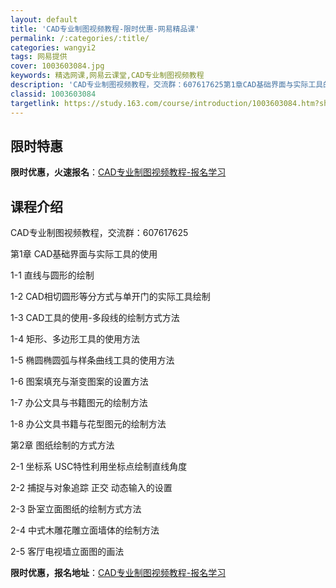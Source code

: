 ```yaml
---
layout: default
title: 'CAD专业制图视频教程-限时优惠-网易精品课'
permalink: /:categories/:title/
categories: wangyi2
tags: 网易提供
cover: 1003603084.jpg
keywords: 精选网课,网易云课堂,CAD专业制图视频教程
description: 'CAD专业制图视频教程，交流群：607617625第1章CAD基础界面与实际工具的使用1-1直线与圆形的绘制1-2CAD'
classid: 1003603084
targetlink: https://study.163.com/course/introduction/1003603084.htm?share=1&shareId=1025206652&utm_campaign=share&utm_medium=iphoneShare&utm_source=&utm_u=1025206652
---
```


## 限时特惠

**限时优惠，火速报名**：[CAD专业制图视频教程-报名学习](https://study.163.com/course/introduction/1003603084.htm?share=1&shareId=1025206652&utm_campaign=share&utm_medium=iphoneShare&utm_source=&utm_u=1025206652)

## 课程介绍

CAD专业制图视频教程，交流群：607617625

第1章 CAD基础界面与实际工具的使用

1-1 直线与圆形的绘制

1-2 CAD相切圆形等分方式与单开门的实际工具绘制

1-3 CAD工具的使用-多段线的绘制方式方法

1-4 矩形、多边形工具的使用方法

1-5 椭圆椭圆弧与样条曲线工具的使用方法

1-6 图案填充与渐变图案的设置方法

1-7 办公文具与书籍图元的绘制方法

1-8 办公文具书籍与花型图元的绘制方法

第2章 图纸绘制的方式方法

2-1 坐标系 USC特性利用坐标点绘制直线角度

2-2 捕捉与对象追踪 正交 动态输入的设置

2-3 卧室立面图纸的绘制方式方法

2-4 中式木雕花雕立面墙体的绘制方法

2-5 客厅电视墙立面图的画法

**限时优惠，报名地址**：[CAD专业制图视频教程-报名学习](https://study.163.com/course/introduction/1003603084.htm?share=1&shareId=1025206652&utm_campaign=share&utm_medium=iphoneShare&utm_source=&utm_u=1025206652)


